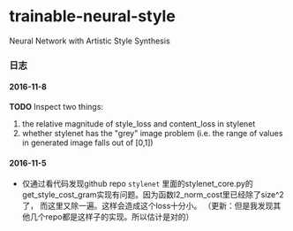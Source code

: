 # trainable-neural-style
Neural Network with Artistic Style Synthesis



### 日志

#### 2016-11-8
**TODO** Inspect two things: 
  1. the relative magnitude of style_loss and content_loss in stylenet
  2. whether stylenet has the "grey" image problem (i.e. the range of values in generated image falls out of [0,1])


#### 2016-11-5
+ 仅通过看代码发现github repo `stylenet` 里面的stylenet_core.py的 get_style_cost_gram实现有问题。因为函数l2_norm_cost里已经除了size^2了， 而这里又除一遍。这样会造成这个loss十分小。 （更新：但是我发现其他几个repo都是这样子的实现。所以估计是对的）

